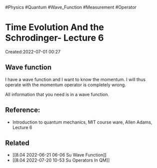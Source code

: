 
#Physics
#Quantum
#Wave_Function
#Measurement
#Operator


# Time Evolution And the Schrodinger- Lecture 6
Created:2022-07-01 00:27

## Wave function
I have a wave function and I want to know the momentum. I will thus operate with the momentum operator is completely wrong.

All information that you need is in a wave function.

## Reference:
- Introduction to quantum mechanics, MIT course ware, Allen Adams, Lecture 6

## Related
- [[8.04 2022-06-21 06-06 Su Wave Function]]
- [[8.04 2022-07-20 10-53 Su Operators In QM]]

